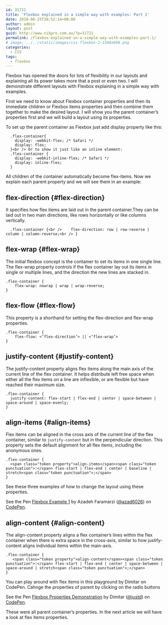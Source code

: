 ```yaml
---
id: 31721
title: 'Flexbox explained in a simple way with examples: Part 1'
date: 2018-06-25T20:52:14+00:00
author: admin
layout: post
guid: http://www.nikpro.com.au/?p=31721
permalink: /flexbox-explained-in-a-simple-way-with-examples-part-1/
# image: ../../static/images/css-flexbox-2-1568x696.png
categories:
  - CSS
tags:
  - flexbox
---
```

Flexbox has opened the doors for lots of flexibility in our layouts and explaining all its power takes more that a post or even two. I will demonstrate different layouts with Flexbox explaining in a simple way with examples.

First we need to know about Flexbox container properties and then its immediate children or Flexbox items properties and then combine them together to make the desired layout. I will show you the parent container&#8217;s properties first and we will build a layout using its properties.

To set up the parent container as Flexbox just add display property like this:

```
  .flex-container{
    display: -webkit-flex; /* Safari */
    display: flex;
  }<br /> Or to show it just like an inline element:
  .flex-container {
    display: -webkit-inline-flex; /* Safari */
    display: inline-flex;
  }
```
  All children of the container automatically become flex-items. Now we explain each parent property and we will see them in an example:


## flex-direction {#flex-direction}

  It specifies how flex items are laid out in the parent container.They can be laid out in two main directions, like rows horizontally or like columns vertically.
```
  .flex-container {<br />    flex-direction: row | row-reverse | column | column-reverse;<br /> } 
```
## flex-wrap {#flex-wrap}

The initial flexbox concept is the container to set its items in one single line. The flex-wrap property controls if the flex container lay out its items in single or multiple lines, and the direction the new lines are stacked in.
```
.flex-container {
    flex-wrap: nowrap | wrap | wrap-reverse;
} 
```
## flex-flow {#flex-flow}

This property is a shorthand for setting the flex-direction and flex-wrap properties.
```
.flex-container { 
    flex-flow: <‘flex-direction’> || <‘flex-wrap’>
} 
```
## justify-content {#justify-content}

The justify-content property aligns flex items along the main axis of the current line of the flex container. It helps distribute left free space when either all the flex items on a line are inflexible, or are flexible but have reached their maximum size.
```
.flex-container {  
  justify-content: flex-start | flex-end | center | space-between | space-around | space-evenly;
} 
```
## <a id="align-items"></a>align-items {#align-items}

Flex items can be aligned in the cross axis of the current line of the flex container, similar to `justify-content` but in the perpendicular direction. This property sets the default alignment for all flex items, including the anonymous ones.
```
.flex-container {
  <span class="token property">align-items</span><span class="token punctuation">:</span> flex-start | flex-end | center | baseline | stretch<span class="token punctuation">;</span>
} 
```
See these three examples of how to change the layout using these properties.

<p class="codepen" data-height="265" data-theme-id="0" data-slug-hash="JZByeO" data-default-tab="css,result" data-user="azad6026" data-embed-version="2" data-pen-title="Flexbox Example 1">
  See the Pen <a href="https://codepen.io/azad6026/pen/JZByeO/">Flexbox Example 1</a> by Azadeh Faramarzi (<a href="https://codepen.io/azad6026">@azad6026</a>) on <a href="https://codepen.io">CodePen</a>.
</p>

## align-content {#align-content}

The align-content property aligns a flex container’s lines within the flex container when there is extra space in the cross-axis, similar to how justify-content aligns individual items within the main-axis.
```
.flex-container {  
   <span class="token property">align-content</span><span class="token punctuation">:</span> flex-start | flex-end | center | space-between | space-around | stretch<span class="token punctuation">;</span>  
} 
```
You can play around with flex items in this playground by Dimitar on CodePen. Cahnge the properties of parent by clicking on the radio buttons

<p class="codepen" data-height="265" data-theme-id="0" data-slug-hash="yydezN" data-default-tab="html,result" data-user="justd" data-embed-version="2" data-pen-title="Flexbox Properties Demonstration">
  See the Pen <a href="https://codepen.io/justd/pen/yydezN/">Flexbox Properties Demonstration</a> by Dimitar (<a href="https://codepen.io/justd">@justd</a>) on <a href="https://codepen.io">CodePen</a>.
</p>



These were all parent container&#8217;s properties. In the next article we will have a look at flex items properties.
